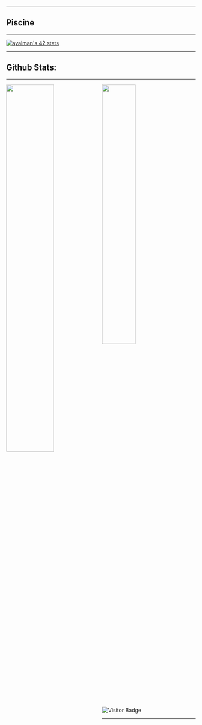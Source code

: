 

---
## Piscine

---


[![ayalman's 42 stats](https://badge42.herokuapp.com/api/stats/ayalman?privacyEmail=true)](https://github.com/JaeSeoKim/badge42)


---

## Github Stats:

---

<img align="left" width="50%" src="https://github-readme-stats.vercel.app/api?username=alpardayalman&show_icons=true&count_private=true&theme=blue-green" />
<img width="42%" src="https://github-readme-stats.vercel.app/api/top-langs/?username=alpardayalman&layout=compact&count_private=true&theme=blue-green" />

![Visitor Badge](https://visitor-badge.laobi.icu/badge?page_id=alpardayalman1.alpardayalman)

---

